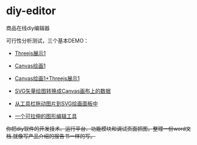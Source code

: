 diy-editor
==========

商品在线diy编辑器

可行性分析测试，三个基本DEMO：
* [Threejs展示1](http://gaubee.github.io/diy-editor/demo/show.html)
* [Canvas绘画1](http://gaubee.github.io/diy-editor/demo/draw.html)
* [Canvas绘画1+Threejs展示1](http://gaubee.github.io/diy-editor/demo/drawToShow.html)

* [SVG矢量绘图转换成Canvas画布上的数据](http://gaubee.github.io/diy-editor/demo/svgTocanas.html)
* [从工具栏拖动图片到SVG绘画面板中](http://gaubee.github.io/diy-editor/demo/svg-edit_form_toolbar.html)
* [一个可拉伸的图形编辑工具](http://gaubee.github.io/diy-editor/demo/svg-edit_with_controllerbar.html)

~~你把diy软件的开发技术、运行平台、功能模块和调试页面抓图，整理一份word文档.就像写产品介绍的报告书一样的写。~~
